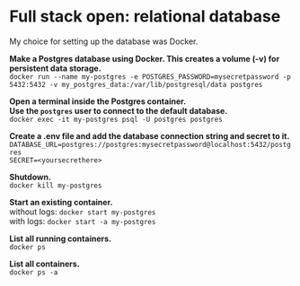 # Full stack open: relational database

My choice for setting up the database was Docker.

**Make a Postgres database using Docker. This creates a volume (-v) for persistent data storage.**  
`docker run --name my-postgres -e POSTGRES_PASSWORD=mysecretpassword -p 5432:5432 -v my_postgres_data:/var/lib/postgresql/data postgres`

**Open a terminal inside the Postgres container.**  
**Use the `postgres` user to connect to the default database.**  
`docker exec -it my-postgres psql -U postgres postgres`

**Create a .env file and add the database connection string and secret to it.**   
`DATABASE_URL=postgres://postgres:mysecretpassword@localhost:5432/postgres`  
`SECRET=<yoursecrethere>`

**Shutdown.**  
`docker kill my-postgres`

**Start an existing container.**  
without logs: `docker start my-postgres`  
with logs: `docker start -a my-postgres`

**List all running containers.**  
`docker ps`

**List all containers.**  
`docker ps -a`



